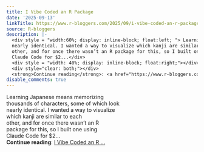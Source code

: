 ```yaml
---
title: I Vibe Coded an R Package
date: '2025-09-13'
linkTitle: https://www.r-bloggers.com/2025/09/i-vibe-coded-an-r-package/
source: R-bloggers
description: |-
  <div style = "width:60%; display: inline-block; float:left; "> Learning Japanese means memorizing thousands of characters, some of which look<br />
  nearly identical. I wanted a way to visualize which kanji are similar to each<br />
  other, and for once there wasn’t an R package for this, so I built one using<br />
  Claude Code for $2...</div>
  <div style = "width: 40%; display: inline-block; float:right;"></div>
  <div style="clear: both;"></div>
  <strong>Continue reading</strong>: <a href="https://www.r-bloggers.com/2025/09/i-vibe-coded-an-r-package/">I Vibe Coded an R ...
disable_comments: true
---
```

<div style = "width:60%; display: inline-block; float:left; "> Learning Japanese means memorizing thousands of characters, some of which look<br />
nearly identical. I wanted a way to visualize which kanji are similar to each<br />
other, and for once there wasn’t an R package for this, so I built one using<br />
Claude Code for $2...</div>
<div style = "width: 40%; display: inline-block; float:right;"></div>
<div style="clear: both;"></div>
<strong>Continue reading</strong>: <a href="https://www.r-bloggers.com/2025/09/i-vibe-coded-an-r-package/">I Vibe Coded an R ...